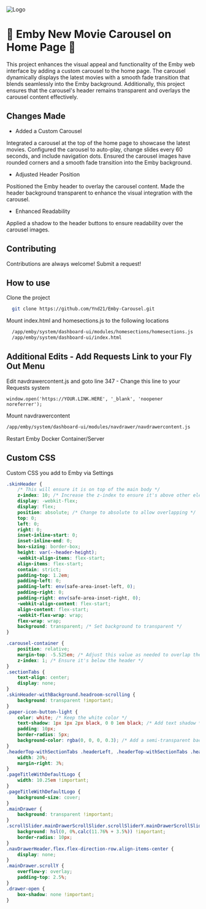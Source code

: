 
![Logo](https://i.imgur.com/VhsMN01.jpeg)


# 🎥 Emby New Movie Carousel on Home Page 🌟

This project enhances the visual appeal and functionality of the Emby web interface by adding a custom carousel to the home page. The carousel dynamically displays the latest movies with a smooth fade transition that blends seamlessly into the Emby background. Additionally, this project ensures that the carousel's header remains transparent and overlays the carousel content effectively.

## Changes Made

- Added a Custom Carousel
  
Integrated a carousel at the top of the home page to showcase the latest movies.
Configured the carousel to auto-play, change slides every 60 seconds, and include navigation dots.
Ensured the carousel images have rounded corners and a smooth fade transition into the Emby background.

- Adjusted Header Position
  
Positioned the Emby header to overlay the carousel content.
Made the header background transparent to enhance the visual integration with the carousel.

- Enhanced Readability
  
Applied a shadow to the header buttons to ensure readability over the carousel images.


## Contributing

Contributions are always welcome! Submit a request! 


## How to use

Clone the project

```bash
  git clone https://github.com/Ynd21/Emby-Carousel.git
```

Mount index.html and homesections.js to the following locations

```bash
  /app/emby/system/dashboard-ui/modules/homesections/homesections.js
  /app/emby/system/dashboard-ui/index.html
```

## Additional Edits - Add Requests Link to your Fly Out Menu

Edit navdrawercontent.js and goto line 347 - Change this line to your Requests system
```
window.open('https://YOUR.LINK.HERE', '_blank', 'noopener noreferrer');
```

Mount navdrawercontent
```bash
/app/emby/system/dashboard-ui/modules/navdrawer/navdrawercontent.js
```

Restart Emby Docker Container/Server




## Custom CSS

Custom CSS you add to Emby via Settings

```css
.skinHeader {
    /* This will ensure it is on top of the main body */
    z-index: 10; /* Increase the z-index to ensure it's above other elements */
    display: -webkit-flex;
    display: flex;
    position: absolute; /* Change to absolute to allow overlapping */
    top: 0;
    left: 0;
    right: 0;
    inset-inline-start: 0;
    inset-inline-end: 0;
    box-sizing: border-box;
    height: var(--header-height);
    -webkit-align-items: flex-start;
    align-items: flex-start;
    contain: strict;
    padding-top: 1.2em;
    padding-left: 0;
    padding-left: env(safe-area-inset-left, 0);
    padding-right: 0;
    padding-right: env(safe-area-inset-right, 0);
    -webkit-align-content: flex-start;
    align-content: flex-start;
    -webkit-flex-wrap: wrap;
    flex-wrap: wrap;
    background: transparent; /* Set background to transparent */
}

.carousel-container {
    position: relative;
    margin-top: -5.525em; /* Adjust this value as needed to overlap the header */
    z-index: 1; /* Ensure it's below the header */
}
.sectionTabs {
    text-align: center;
    display: none;
}
.skinHeader-withBackground.headroom-scrolling {
    background: transparent !important;
}
.paper-icon-button-light {
    color: white; /* Keep the white color */
    text-shadow: 1px 1px 2px black, 0 0 1em black; /* Add text shadow */
    padding: 10px;
    border-radius: 5px;
    background-color: rgba(0, 0, 0, 0.3); /* Add a semi-transparent background for better readability */
}
.headerTop-withSectionTabs .headerLeft, .headerTop-withSectionTabs .headerRight {
    width: 20%;
    margin-right: 3%;
}
.pageTitleWithDefaultLogo {
    width: 10.25em !important;
}
.pageTitleWithDefaultLogo {
    background-size: cover;
}
.mainDrawer {
    background: transparent !important;
}
.scrollSlider.mainDrawerScrollSlider.scrollSliderY.mainDrawerScrollSlider-autofont {
	background: hsl(0, 0%,calc(11.76% + 3.5%)) !important;
	border-radius: 10px;
}
.navDrawerHeader.flex.flex-direction-row.align-items-center {
    display: none;
}
.mainDrawer.scrollY {
    overflow-y: overlay;
    padding-top: 2.5%;
}
.drawer-open {
    box-shadow: none !important;
}
```
    
